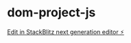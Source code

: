 # dom-project-js

[Edit in StackBlitz next generation editor ⚡️](https://stackblitz.com/~/github.com/dveersingh000/dom-project-js)